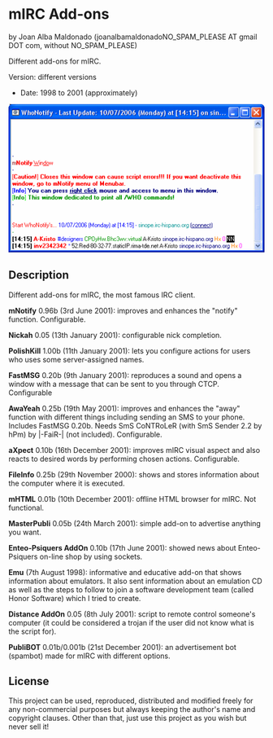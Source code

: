 mIRC Add-ons 
============= 
by Joan Alba Maldonado (joanalbamaldonadoNO_SPAM_PLEASE AT gmail DOT com, without NO_SPAM_PLEASE)

Different add-ons for mIRC.

Version: different versions 
- Date: 1998 to 2001 (approximately)


![ScreenShot](screenshot.gif)


## Description

Different add-ons for mIRC, the most famous IRC client.

**mNotify** 0.96b (3rd June 2001): improves and enhances the "notify" function. Configurable.

**Nickah** 0.05 (13th January 2001): configurable nick completion.

**PolishKill** 1.00b (11th January 2001): lets you configure actions for users who uses some server-assigned names.

**FastMSG** 0.20b (9th January 2001): reproduces a sound and opens a window with a message that can be sent to you through CTCP. Configurable

**AwaYeah** 0.25b (19th May 2001): improves and enhances the "away" function with different things including sending an SMS to your phone. Includes FastMSG 0.20b. Needs SmS CoNTRoLeR (with SmS Sender 2.2 by hPm) by |-FaiR-| (not included). Configurable.

**aXpect** 0.10b (16th December 2001): improves mIRC visual aspect and also reacts to desired words by performing chosen actions. Configurable.

**FileInfo** 0.25b (29th November 2000): shows and stores information about the computer where it is executed.

**mHTML** 0.01b (10th December 2001): offline HTML browser for mIRC. Not functional.

**MasterPubli** 0.05b (24th March 2001): simple add-on to advertise anything you want.

**Enteo-Psiquers AddOn** 0.10b (17th June 2001): showed news about Enteo-Psiquers on-line shop by using sockets.

**Emu** (7th August 1998): informative and educative add-on that shows information about emulators. It also sent information about an emulation CD as well as the steps to follow to join a software development team (called Honor Software) which I tried to create.

**Distance AddOn** 0.05 (8th July 2001): script to remote control someone's computer (it could be considered a trojan if the user did not know what is the script for).

**PubliBOT** 0.01b/0.001b (21st December 2001): an advertisement bot (spambot) made for mIRC with different options.


## License

This project can be used, reproduced, distributed and modified freely for any non-commercial purposes but always keeping the author's name and copyright clauses. Other than that, just use this project as you wish but never sell it!